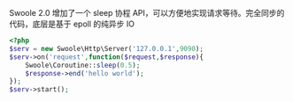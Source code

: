 Swoole 2.0 增加了一个 sleep 协程 API，可以方便地实现请求等待。完全同步的代码，底层是基于 epoll 的纯异步 IO 
```php
<?php
$serv = new Swoole\Http\Server('127.0.0.1',9090);
$serv->on('request',function($request,$response){
    Swoole\Coroutine::sleep(0.5);
    $response->end('hello world');
});
$serv->start();
```